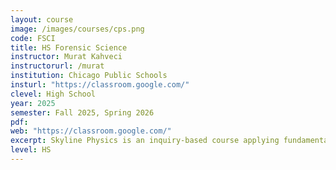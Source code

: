 ```yaml
---
layout: course
image: /images/courses/cps.png
code: FSCI
title: HS Forensic Science
instructor: Murat Kahveci
instructorurl: /murat
institution: Chicago Public Schools
insturl: "https://classroom.google.com/"
clevel: High School
year: 2025
semester: Fall 2025, Spring 2026
pdf:
web: "https://classroom.google.com/"
excerpt: Skyline Physics is an inquiry-based course applying fundamental principles of motion, energy, and electromagnetism to real-world engineering challenges.
level: HS
---
```


